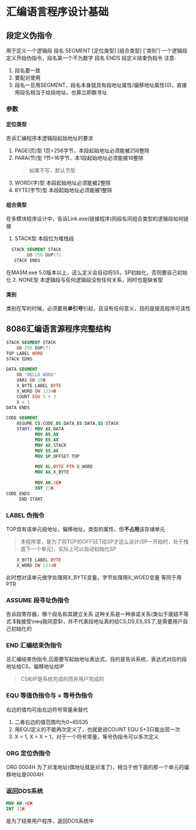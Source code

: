 # 汇编语言程序设计基础
## 段定义伪指令
用于定义一个逻辑段
段名 SEGMENT [定位类型] [组合类型] ['类别']
一个逻辑段定义开始伪指令，段名第一个不为数字
段名 ENDS
段定义结束伪指令
注意:
1. 段名要一致
2. 要配对使用
3. 段名一旦用SEGMENT，段名本身就具有段地址属性/偏移地址属性(0)，直接用段名相当于给段地址，也算立即数寻址
### 参数
#### 定位类型
告诉汇编程序本逻辑段起始地址的要求
1. PAGE(页)型
   1页=256字节，本段起始地址必须能被256整除
2. PARA(节)型
   1节=16字节，本1段起始地址必须能被16整除
   > 如果不写，默认节型
3. WORD(字)型
   本段起始地址必须能被2整除
4. BYTE(字节)型
   本段起始地址必须能被1整除
#### 组合类型
在多模块程序设计中，告诉Link.exe(链接程序)同段名同组合类型的逻辑段如何链接
1. STACK型
   本段位为堆栈段
```nasm
  STACK SEGMENT STACK
        DB 256 DUP(?)
   STACK ENDS
```
在MASM.exe 5.0版本以上，这么定义会自动将SS，SP初始化，否则要自己初始化
2. NONE型
   本逻辑段与任何逻辑段没有任何关系，同时也是缺省型
#### 类别
类别在写的时候，必须要用**单引号**引起，且没有任何意义，目的是提高程序可读性
## 8086汇编语言源程序完整结构
```nasm
STACK SEGMENT STACK
    DB 256 DUP(?)
TOP LABEL WORD
STACK EDNS

DATA SEGMENT
    DB "HELLO WORD"
    VAR1 DB 10H
    X_BYTE LABEL BYTE
    X_WORD DW 1234H
    COUNT EQU 5 + 3
    X = 1
DATA ENDS

CODE SEGMENT
    ASSUME CS:CODE,DS:DATA,ES:DATA,SS:STACK
    START: MOV AX,DATA
           MOV DS,AX
           MOV ES,AX
           MOV AX,STACK
           MOV SS,AX
           MOV SP,OFFSET TOP

           MOV AL,BYTE PTR X_WORD
           MOV AX,X_BYTE

           MOV AH,4CH
           INT 21H
CODE ENDS
     END START
```
### LABEL 伪指令
TOP具有该单元段地址，偏移地址，类型的属性，但**不占用**该存储单元
>本程序里，是为了将TOP的OFFSET给SP才这么设计(SP一开始时，处于栈底下一个单元)，实际上可以自动初始化SP

```nasm
    X_BYTE LABEL BYTE
    X_WORD DW 1234H
```
此时想对该单元做字处理用X_BYTE变量，字节处理用X_WOED变量
等同于用PTR

### ASSUME 段寻址伪指令
告诉段寄存器，哪个段名和其建立关系
这种关系是一种承诺关系(类似于唐妞不等式:$我接受\neq我同意$)，并不代表段地址真的给CS,DS,ES,SS了,是需要用户自己初始化的

### END 汇编结束伪指令
总汇编结束伪指令,后面要写起始地址表达式，目的是告诉系统，表达式对应的段地址给CS，偏移地址给IP
>CS和IP是系统完成的而非用户完成的

### EQU 等值伪指令与 = 等号伪指令
右边的值均可由左边符号常量来替代
1. 二者右边的值范围均为0~65535
2. 用EQU定义的不能再次定义了，也就是说COUNT EQU 5+3只能出现一次
3. X = 1, X = X + 1，对于一个符号常量，等号伪指令可以多次定义

### ORG 定位伪指令
ORG 0004H
为了对准地址(偶地址就是对准了)，相当于他下面的那一个单元的偏移地址是0004H
### 返回DOS系统
```nasm
MOV AH,4CH
INT 21H
```
是为了结束用户程序，返回DOS系统中 